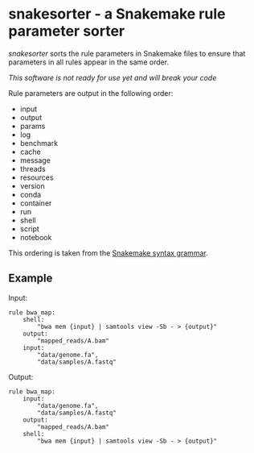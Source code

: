 # snakesorter - a Snakemake rule parameter sorter

_snakesorter_ sorts the rule parameters in Snakemake files to ensure that
parameters in all rules appear in the same order.

*This software is not ready for use yet and will break your code*

Rule parameters are output in the following order:

- input
- output
- params
- log
- benchmark
- cache
- message
- threads
- resources
- version
- conda
- container
- run
- shell
- script
- notebook

This ordering is taken from the [Snakemake syntax grammar](https://snakemake.readthedocs.io/en/stable/snakefiles/writing_snakefiles.html#grammar).

## Example

Input:

```
rule bwa_map:
    shell:
        "bwa mem {input} | samtools view -Sb - > {output}"
    output:
        "mapped_reads/A.bam"
    input:
        "data/genome.fa",
        "data/samples/A.fastq"
```

Output:

```
rule bwa_map:
    input:
        "data/genome.fa",
        "data/samples/A.fastq"
    output:
        "mapped_reads/A.bam"
    shell:
        "bwa mem {input} | samtools view -Sb - > {output}"
```

